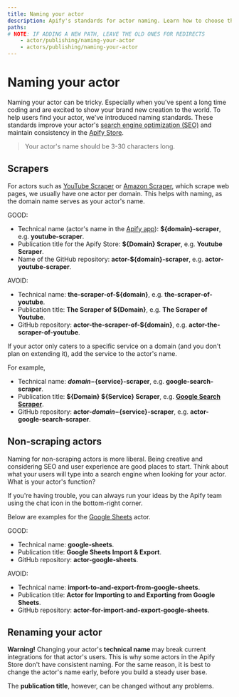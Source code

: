 ```yaml
---
title: Naming your actor
description: Apify's standards for actor naming. Learn how to choose the right name for scraping and non-scraping actors and how to optimize your actor for search engines.
paths:
# NOTE: IF ADDING A NEW PATH, LEAVE THE OLD ONES FOR REDIRECTS
    - actor/publishing/naming-your-actor
    - actors/publishing/naming-your-actor
---
```


# [](#naming-your-actor) Naming your actor

Naming your actor can be tricky. Especially when you've spent a long time coding and are excited to show your brand new creation to the world. To help users find your actor, we've introduced naming standards. These standards improve your actor's [search engine optimization (SEO)](https://en.wikipedia.org/wiki/Search_engine_optimization) and maintain consistency in the [Apify Store](https://apify.com/store).

> Your actor's name should be 3-30 characters long.

## [](#scrapers) Scrapers

For actors such as [YouTube Scraper](https://apify.com/bernardo/youtube-scraper) or [Amazon Scraper](https://apify.com/vaclavrut/amazon-crawler), which scrape web pages, we usually have one actor per domain. This helps with naming, as the domain name serves as your actor's name.

GOOD:

* Technical name (actor's name in the [Apify app](https://my.apify.com)): **${domain}-scraper**, e.g. **youtube-scraper**.
* Publication title for the Apify Store: **${Domain} Scraper**, e.g. **Youtube Scraper**.
* Name of the GitHub repository: **actor-${domain}-scraper**, e.g. **actor-youtube-scraper**.

AVOID:

* Technical name: **the-scraper-of-${domain}**, e.g. **the-scraper-of-youtube**.
* Publication title: **The Scraper of ${Domain}**, e.g. **The Scraper of Youtube**.
* GitHub repository: **actor-the-scraper-of-${domain}**, e.g. **actor-the-scraper-of-youtube**.

If your actor only caters to a specific service on a domain (and you don't plan on extending it), add the service to the actor's name.

For example,

* Technical name: **${domain}-${service}-scraper**, e.g. **google-search-scraper**.
* Publication title: **${Domain} ${Service} Scraper**, e.g. [**Google Search Scraper**](https://apify.com/apify/google-search-scraper).
* GitHub repository: **actor-${domain}-${service}-scraper**, e.g. **actor-google-search-scraper**.


## [](#non-scraping-actors) Non-scraping actors

Naming for non-scraping actors is more liberal. Being creative and considering SEO and user experience are good places to start. Think about what your users will type into a search engine when looking for your actor. What is your actor's function?

If you're having trouble, you can always run your ideas by the Apify team using the chat icon in the bottom-right corner.

Below are examples for the [Google Sheets](https://apify.com/lukaskrivka/google-sheets) actor.

GOOD:

* Technical name: **google-sheets**.
* Publication title: **Google Sheets Import & Export**.
* GitHub repository: **actor-google-sheets**.

AVOID:

* Technical name: **import-to-and-export-from-google-sheets**.
* Publication title: **Actor for Importing to and Exporting from Google Sheets**.
* GitHub repository: **actor-for-import-and-export-google-sheets**.

## [](#renaming-your-actor) Renaming your actor

**Warning!** Changing your actor's **technical name** may break current integrations for that actor's users. This is why some actors in the Apify Store don't have consistent naming. For the same reason, it is best to change the actor's name early, before you build a steady user base.

The **publication title**, however, can be changed without any problems.
